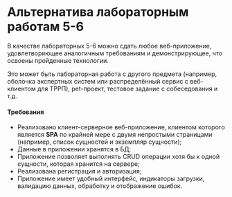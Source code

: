 # Альтернатива лабораторным работам 5-6

В качестве лабораторных 5-6 можно сдать любое веб-приложение, удовлетворяющее аналогичным требованиям и демонстрирующее, что освоены пройденные технологии.
 
Это может быть лабораторная работа с другого предмета (например, оболочка экспертных систем или распределённый сервис с веб-клиентом для ТРРП), pet-проект, тестовое задание с собеседования и т.д.

#### Требования

- Реализовано клиент-серверное веб-приложение, клиентом которого является **SPA** по крайней мере с двумя непростыми страницами (например, список сущностей и экземпляр сущности);
- Данные в приложении хранятся в БД;
- Приложение позволяет выполнять CRUD операции хотя бы к одной сущности, которая хранится на сервере;
- Реализована регистрация и авторизация;
- Приложение имеет удобный интерфейс, индикаторы загрузки, валидацию данных, обработку и отображение ошибок.
